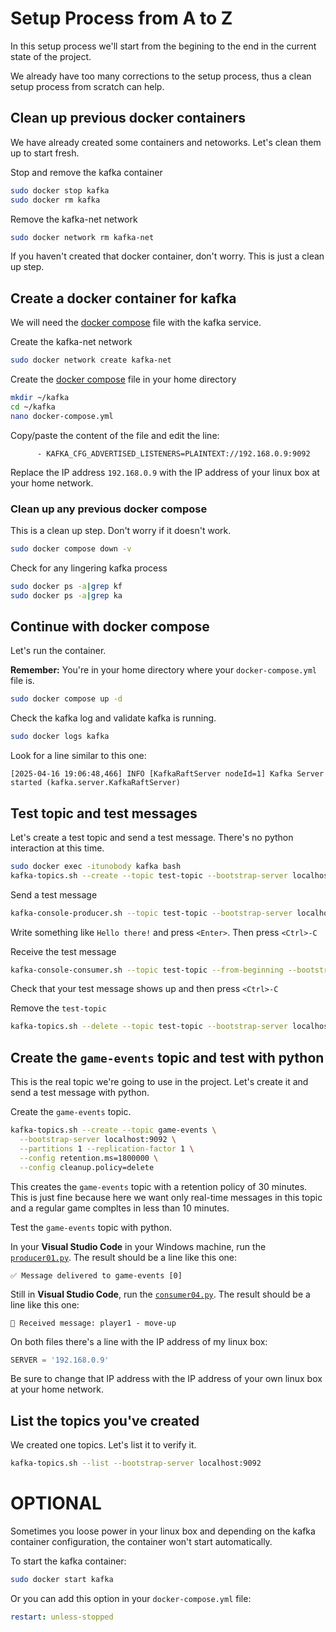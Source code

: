 # Setup Process from A to Z

In this setup process we'll start from the begining to the end in the current state of the project.

We already have too many corrections to the setup process, thus a clean setup process from scratch can help.

## Clean up previous docker containers

We have already created some containers and netoworks. Let's clean them up to start fresh.

Stop and remove the kafka container

```bash
sudo docker stop kafka
sudo docker rm kafka
```

Remove the kafka-net network

```bash
sudo docker network rm kafka-net
```



If you haven't created that docker container, don't worry. This is just a clean up step.

## Create a docker container for kafka

We will need the [docker compose](docker-compose.yml) file with the kafka service.

Create the kafka-net network

```bash
sudo docker network create kafka-net
```

Create the [docker compose](docker-compose.yml) file in your home directory

```bash
mkdir ~/kafka
cd ~/kafka
nano docker-compose.yml
```

Copy/paste the content of the file and edit the line:

```
      - KAFKA_CFG_ADVERTISED_LISTENERS=PLAINTEXT://192.168.0.9:9092
```

Replace the IP address `192.168.0.9` with the IP address of your linux box at your home network.

### Clean up any previous docker compose

This is a clean up step. Don't worry if it doesn't work.

```bash
sudo docker compose down -v
```

Check for any lingering kafka process

```bash
sudo docker ps -a|grep kf
sudo docker ps -a|grep ka
```

## Continue with docker compose

Let's run the container.

**Remember:** You're in your home directory where your `docker-compose.yml` file is.

```bash
sudo docker compose up -d
```

Check the kafka log and validate kafka is running.

```bash
sudo docker logs kafka
```

Look for a line similar to this one:

```
[2025-04-16 19:06:48,466] INFO [KafkaRaftServer nodeId=1] Kafka Server started (kafka.server.KafkaRaftServer)
```

## Test topic and test messages

Let's create a test topic and send a test message. There's no python interaction at this time.

```bash
sudo docker exec -itunobody kafka bash
kafka-topics.sh --create --topic test-topic --bootstrap-server localhost:9092 --partitions 1 --replication-factor 1
```

Send a test message

```bash
kafka-console-producer.sh --topic test-topic --bootstrap-server localhost:9092
```

Write something like `Hello there!` and press `<Enter>`. Then press `<Ctrl>-C`

Receive the test message

```bash
kafka-console-consumer.sh --topic test-topic --from-beginning --bootstrap-server localhost:9092
```

Check that your test message shows up and then press `<Ctrl>-C`

Remove the `test-topic`

```bash
kafka-topics.sh --delete --topic test-topic --bootstrap-server localhost:9092
```

## Create the `game-events` topic and test with python

This is the real topic we're going to use in the project. Let's create it and send a test message with python.

Create the `game-events` topic.

```bash
kafka-topics.sh --create --topic game-events \
  --bootstrap-server localhost:9092 \
  --partitions 1 --replication-factor 1 \
  --config retention.ms=1800000 \
  --config cleanup.policy=delete
```

This creates the `game-events` topic with a retention policy of 30 minutes. This is just fine because here we want only real-time messages in this topic and a regular game compltes in less than 10 minutes.

Test the `game-events` topic with python.

In your **Visual Studio Code** in your Windows machine, run the [`producer01.py`](producer01.py). The result should be a line like this one:

```
✅ Message delivered to game-events [0]
```

Still in **Visual Studio Code**, run the [`consumer04.py`](consumer04.py). The result should be a line like this one:

```
📩 Received message: player1 - move-up
```

On both files there's a line with the IP address of my linux box:

```python
SERVER = '192.168.0.9'
```

Be sure to change that IP address with the IP address of your own linux box at your home network.

## List the topics you've created

We created one topics. Let's list it to verify it.

```bash
kafka-topics.sh --list --bootstrap-server localhost:9092
```

# OPTIONAL

Sometimes you loose power in your linux box and depending on the kafka container configuration, the container won't start automatically.

To start the kafka container:

```bash
sudo docker start kafka
```

Or you can add this option in your `docker-compose.yml` file:

```yml
restart: unless-stopped
```